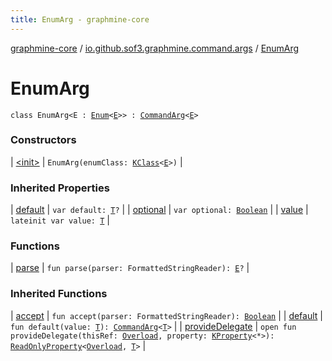 ```yaml
---
title: EnumArg - graphmine-core
---
```


[graphmine-core](../../index.html) / [io.github.sof3.graphmine.command.args](../index.html) / [EnumArg](./index.html)

# EnumArg

`class EnumArg<E : `[`Enum`](https://kotlinlang.org/api/latest/jvm/stdlib/kotlin/-enum/index.html)`<`[`E`](index.html#E)`>> : `[`CommandArg`](../-command-arg/index.html)`<`[`E`](index.html#E)`>`

### Constructors

| [&lt;init&gt;](-init-.html) | `EnumArg(enumClass: `[`KClass`](https://kotlinlang.org/api/latest/jvm/stdlib/kotlin.reflect/-k-class/index.html)`<`[`E`](index.html#E)`>)` |

### Inherited Properties

| [default](../-command-arg/default.html) | `var default: `[`T`](../-command-arg/index.html#T)`?` |
| [optional](../-command-arg/optional.html) | `var optional: `[`Boolean`](https://kotlinlang.org/api/latest/jvm/stdlib/kotlin/-boolean/index.html) |
| [value](../-command-arg/value.html) | `lateinit var value: `[`T`](../-command-arg/index.html#T) |

### Functions

| [parse](parse.html) | `fun parse(parser: FormattedStringReader): `[`E`](index.html#E)`?` |

### Inherited Functions

| [accept](../-command-arg/accept.html) | `fun accept(parser: FormattedStringReader): `[`Boolean`](https://kotlinlang.org/api/latest/jvm/stdlib/kotlin/-boolean/index.html) |
| [default](../-command-arg/default.html) | `fun default(value: `[`T`](../-command-arg/index.html#T)`): `[`CommandArg`](../-command-arg/index.html)`<`[`T`](../-command-arg/index.html#T)`>` |
| [provideDelegate](../-command-arg/provide-delegate.html) | `open fun provideDelegate(thisRef: `[`Overload`](../../io.github.sof3.graphmine.command/-overload/index.html)`, property: `[`KProperty`](https://kotlinlang.org/api/latest/jvm/stdlib/kotlin.reflect/-k-property/index.html)`<*>): `[`ReadOnlyProperty`](https://kotlinlang.org/api/latest/jvm/stdlib/kotlin.properties/-read-only-property/index.html)`<`[`Overload`](../../io.github.sof3.graphmine.command/-overload/index.html)`, `[`T`](../-command-arg/index.html#T)`>` |

